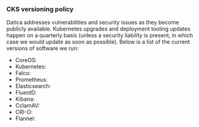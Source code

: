 ### CKS versioning policy
Datica addresses vulnerabilities and security issues as they become publicly available. Kubernetes upgrades and deployment tooling updates happen on a quarterly basis (unless a security liability is present, in which case we would update as soon as possible). Below is a list of the current versions of software we run:

- CoreOS:
- Kubernetes:
- Falco:
- Prometheus:
- Elasticsearch:
- FluentD:
- Kibana:
- CclamAV:
- CRI-O:
- Flannel: